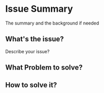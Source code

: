 # Issue Summary

The summary and the background if needed

## What's the issue?

Describe your issue?

## What Problem to solve?


## How to solve it?
